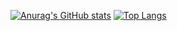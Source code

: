 [![Anurag's GitHub stats](https://github-readme-stats.vercel.app/api?username=thanhtung060201)](https://github.com/anuraghazra/github-readme-stats)
[![Top Langs](https://github-readme-stats.vercel.app/api/top-langs/?username=thanhtung060201&layout=compact)](https://github.com/anuraghazra/github-readme-stats)
